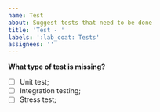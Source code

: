 ```yaml
---
name: Test
about: Suggest tests that need to be done
title: 'Test - '
labels: ':lab_coat: Tests'
assignees: ''
---
```


**What type of test is missing?**
- [ ] Unit test;
- [ ] Integration testing;
- [ ] Stress test;
